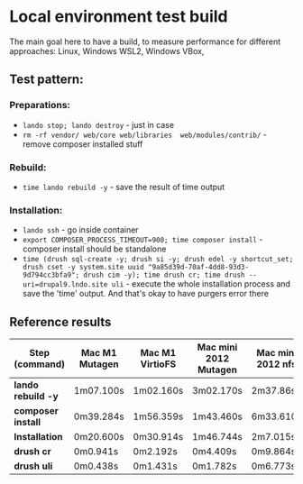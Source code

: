 # Local environment test build

The main goal here to have a build, to measure performance for different approaches: Linux, Windows WSL2, Windows VBox,

## Test pattern:
### Preparations:
- `lando stop; lando destroy` - just in case
- `rm -rf vendor/ web/core web/libraries  web/modules/contrib/` - remove composer installed stuff
### Rebuild:
- `time lando rebuild -y` - save the result of time output
### Installation:
- `lando ssh` - go inside container
- `export COMPOSER_PROCESS_TIMEOUT=900; time composer install` - composer install should be standalone
- `time (drush sql-create -y; drush si -y; drush edel -y shortcut_set; drush cset -y system.site uuid "9a85d39d-70af-4dd8-93d3-9d794cc3bfa9"; drush cim -y); time drush cr; time drush --uri=drupal9.lndo.site uli` - execute the whole installation process and save the 'time' output. And that's okay to have purgers error there

## Reference results

Step (command) | Mac M1 Mutagen | Mac M1 VirtioFS | Mac mini 2012 Mutagen | Mac mini 2012 nfs | Mac mini 2012
--- | --- | --- | --- | --- | ---
**lando rebuild -y** | 1m07.100s | 1m02.160s | 3m02.170s | 2m37.86s | 2m46.52s
**composer install** | 0m39.284s | 1m56.359s | 1m43.460s | 6m33.610s | 12m53.385s
**Installation** | 0m20.600s | 0m30.914s | 1m46.744s | 2m7.015s | 3m45.007s
**drush cr** | 0m0.941s | 0m2.192s | 0m4.409s | 0m9.864s | 0m10.456s
**drush uli** | 0m0.438s | 0m1.431s | 0m1.782s | 0m6.773s | 0m9.003s
